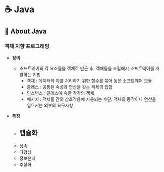 # ☕ Java

## 📕 About Java
### 객체 지향 프로그래밍
- **정의**
  - 소프트웨어의 각 요소들을 객체로 만든 후, 객체들을 조립해서 소프트웨어를 개발하는 기법
    - 객체 : 데이터와 이를 처리하기 위한 함수를 묶어 놓은 소프트웨어 모듈
    - 클래스 : 공통된 속성과 연산을 갖는 객체의 집합
    - 인스턴스 : 클래스에 속한 각각의 객체
    - 메시지 : 객체들 간의 상호작용에 사용되는 수단. 객체의 동작이나 연산을 일으키는 외부의 요구사항

- **특징**
  - 캡슐화
    - 
  - 상속
  - 다형성
  - 정보은닉
  - 추상화